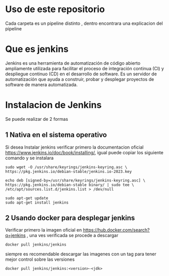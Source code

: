 # Uso de este repositorio

Cada carpeta es un pipeline distinto , dentro encontrara una explicacion del pipeline 

# Que es jenkins 

Jenkins es una herramienta de automatización de código abierto ampliamente utilizada para facilitar el proceso de integración continua (CI) y despliegue continuo (CD) en el desarrollo de software. Es un servidor de automatización que ayuda a construir, probar y desplegar proyectos de software de manera automatizada.

# Instalacion de Jenkins

Se puede realizar de 2 formas 

## 1 Nativa en el sistema operativo

Si desea Instalar jenkins verificar primero la documentacion oficial https://www.jenkins.io/doc/book/installing/, igual puede copiar los siguiente comando y se instalara 

```
sudo wget -O /usr/share/keyrings/jenkins-keyring.asc \
https://pkg.jenkins.io/debian-stable/jenkins.io-2023.key
```

```
echo deb [signed-by=/usr/share/keyrings/jenkins-keyring.asc] \
https://pkg.jenkins.io/debian-stable binary/ | sudo tee \
/etc/apt/sources.list.d/jenkins.list > /dev/null
```

```
sudo apt-get update
sudo apt-get install jenkins
```

## 2 Usando docker para desplegar jenkins

Verificar primero la imagen oficial en https://hub.docker.com/search?q=jenkins , una ves verificada se procede a descargar
```
docker pull jenkins/jenkins 
```
siempre es recomendable descargar las imagenes con un tag para tener mejor control sobre las versiones 

`docker pull jenkins/jenkins:<version>-<jdk>`


